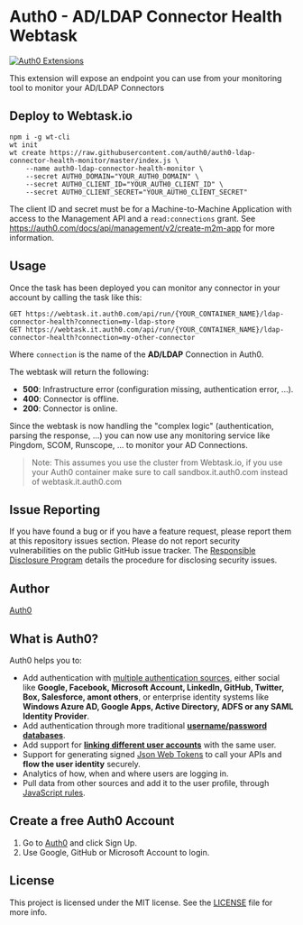 # Auth0 - AD/LDAP Connector Health Webtask

[![Auth0 Extensions](http://cdn.auth0.com/extensions/assets/badge.svg)](https://sandbox.it.auth0.com/api/run/auth0-extensions/extensions-badge?webtask_no_cache=1)

This extension will expose an endpoint you can use from your monitoring tool to monitor your AD/LDAP Connectors

## Deploy to Webtask.io

```
npm i -g wt-cli
wt init
wt create https://raw.githubusercontent.com/auth0/auth0-ldap-connector-health-monitor/master/index.js \
    --name auth0-ldap-connector-health-monitor \
    --secret AUTH0_DOMAIN="YOUR_AUTH0_DOMAIN" \
    --secret AUTH0_CLIENT_ID="YOUR_AUTH0_CLIENT_ID" \
    --secret AUTH0_CLIENT_SECRET="YOUR_AUTH0_CLIENT_SECRET"
```

The client ID and secret must be for a Machine-to-Machine Application with access to the Management API and a `read:connections` grant. See https://auth0.com/docs/api/management/v2/create-m2m-app for more information.

## Usage

Once the task has been deployed you can monitor any connector in your account by calling the task like this:

```
GET https://webtask.it.auth0.com/api/run/{YOUR_CONTAINER_NAME}/ldap-connector-health?connection=my-ldap-store
GET https://webtask.it.auth0.com/api/run/{YOUR_CONTAINER_NAME}/ldap-connector-health?connection=my-other-connector
```

Where `connection` is the name of the **AD/LDAP** Connection in Auth0.

The webtask will return the following:

 - **500**: Infrastructure error (configuration missing, authentication error, ...).
 - **400**: Connector is offline.
 - **200**: Connector is online.

Since the webtask is now handling the "complex logic" (authentication, parsing the response, ...) you can now use any monitoring service like Pingdom, SCOM, Runscope, ... to monitor your AD Connections.

> Note: This assumes you use the cluster from Webtask.io, if you use your Auth0 container make sure to call sandbox.it.auth0.com instead of webtask.it.auth0.com

## Issue Reporting

If you have found a bug or if you have a feature request, please report them at this repository issues section. Please do not report security vulnerabilities on the public GitHub issue tracker. The [Responsible Disclosure Program](https://auth0.com/whitehat) details the procedure for disclosing security issues.

## Author

[Auth0](auth0.com)

## What is Auth0?

Auth0 helps you to:

* Add authentication with [multiple authentication sources](https://docs.auth0.com/identityproviders), either social like **Google, Facebook, Microsoft Account, LinkedIn, GitHub, Twitter, Box, Salesforce, amont others**, or enterprise identity systems like **Windows Azure AD, Google Apps, Active Directory, ADFS or any SAML Identity Provider**.
* Add authentication through more traditional **[username/password databases](https://docs.auth0.com/mysql-connection-tutorial)**.
* Add support for **[linking different user accounts](https://docs.auth0.com/link-accounts)** with the same user.
* Support for generating signed [Json Web Tokens](https://docs.auth0.com/jwt) to call your APIs and **flow the user identity** securely.
* Analytics of how, when and where users are logging in.
* Pull data from other sources and add it to the user profile, through [JavaScript rules](https://docs.auth0.com/rules).

## Create a free Auth0 Account

1. Go to [Auth0](https://auth0.com) and click Sign Up.
2. Use Google, GitHub or Microsoft Account to login.

## License

This project is licensed under the MIT license. See the [LICENSE](LICENSE) file for more info.
